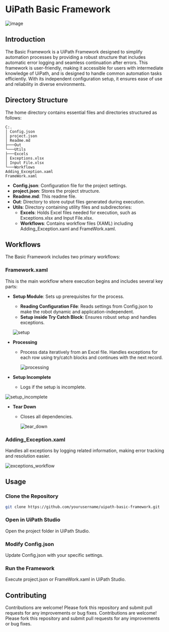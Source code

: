# UiPath Basic Framework

![image](https://github.com/AnkRaw/UiPath-Basic-Framework/assets/45765236/2e5abcd5-4287-49c4-befe-f133e4a028ec)


## Introduction

The Basic Framework is a UiPath Framework designed to simplify automation processes by providing a robust structure that includes automatic error logging and seamless continuation after errors. This framework is user-friendly, making it accessible for users with intermediate knowledge of UiPath, and is designed to handle common automation tasks efficiently. With its independent configuration setup, it ensures ease of use and reliability in diverse environments.

## Directory Structure

The home directory contains essential files and directories structured as follows:
```
C:.
│ Config.json
│ project.json
│ Readme.md
├───Out
└───Utils
├───Excels
│ Exceptions.xlsx
│ Input File.xlsx
└───Workflows
Adding_Exception.xaml
FrameWork.xaml
```

- **Config.json**: Configuration file for the project settings.
- **project.json**: Stores the project structure.
- **Readme.md**: This readme file.
- **Out**: Directory to store output files generated during execution.
- **Utils**: Directory containing utility files and subdirectories:
  - **Excels**: Holds Excel files needed for execution, such as Exceptions.xlsx and Input File.xlsx.
  - **Workflows**: Contains workflow files (XAML) including Adding_Exception.xaml and FrameWork.xaml.

## Workflows

The Basic Framework includes two primary workflows:

### Framework.xaml

This is the main workflow where execution begins and includes several key parts:

- **Setup Module**: Sets up prerequisites for the process.
  - **Reading Configuration File**: Reads settings from Config.json to make the robot dynamic and application-independent.
  - **Setup inside Try Catch Block**: Ensures robust setup and handles exceptions.
 
  ![setup](https://github.com/AnkRaw/UiPath-Basic-Framework/assets/45765236/45bbcf73-97d4-4d06-b8fd-66d2a5de2a00)


- **Processing**
  - Process data iteratively from an Excel file. Handles exceptions for each row using try/catch blocks and continues with the next record.
 
    ![processing](https://github.com/AnkRaw/UiPath-Basic-Framework/assets/45765236/97f911c1-7bcd-4a62-91aa-cd04d52f4be9)


- **Setup Incomplete**
  - Logs if the setup is incomplete.
    
 ![setup_incomplete](https://github.com/AnkRaw/UiPath-Basic-Framework/assets/45765236/d98a2ac5-bb55-491b-b2b6-38bdd26eb84b)

    
- **Tear Down**
  - Closes all dependencies.
 
    
    ![tear_down](https://github.com/AnkRaw/UiPath-Basic-Framework/assets/45765236/e40d8a6e-f8eb-4848-9b14-bf2534eeefcf)


### Adding_Exception.xaml

Handles all exceptions by logging related information, making error tracking and resolution easier.


![exceptions_workflow](https://github.com/AnkRaw/UiPath-Basic-Framework/assets/45765236/f52c247a-1d3d-4726-91ee-a1d4ddc1d33a)


## Usage

### Clone the Repository

```sh
git clone https://github.com/yourusername/uipath-basic-framework.git
```
### Open in UiPath Studio
Open the project folder in UiPath Studio.

### Modify Config.json
Update Config.json with your specific settings.

### Run the Framework
Execute project.json or FrameWork.xaml in UiPath Studio.

## Contributing
Contributions are welcome! Please fork this repository and submit pull requests for any improvements or bug fixes.
Contributions are welcome! Please fork this repository and submit pull requests for any improvements or bug fixes.

